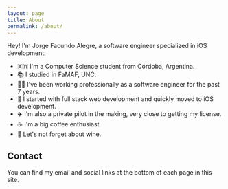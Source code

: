 ```yaml
---
layout: page
title: About
permalink: /about/
---
```


Hey! I'm Jorge Facundo Alegre, a software engineer specialized in iOS development.

* 🇦🇷 I'm a Computer Science student from Córdoba, Argentina.
* 📚 I studied in FaMAF, UNC.
* 🧑‍💻 I've been working professionally as a software engineer for the past 7 years.
* 📱 I started with full stack web development and quickly moved to iOS development.
* ✈️ I'm also a private pilot in the making, very close to getting my license.
* ☕️ I'm a big coffee enthusiast.
* 🍷 Let's not forget about wine.

## Contact

You can find my email and social links at the bottom of each page in this site.

